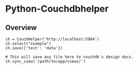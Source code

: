 Python-Couchdbhelper
==============

## Overview

    ch = CouchHelper('http://localhost:5984')
    ch.select("example")
    ch.save({'test': 'data'})

    # This will save any file here to couchdb's design docs.
    ch.sync_view('/path/to/app/views/')

